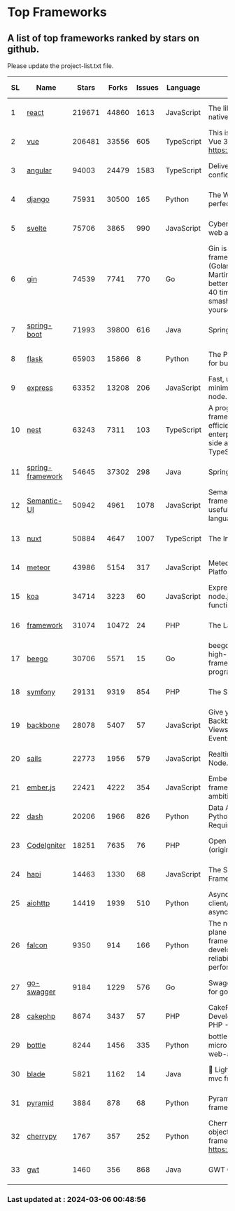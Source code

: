 # Top Frameworks
## A list of top frameworks ranked by stars on github.  
Please update the project-list.txt file.

| SL| Name  | Stars| Forks| Issues | Language | Description | Last Commit |
| --| ------| -----| ---- | ------ | -------- | ----------- | ----------- |
| 1 | [react](https://github.com/facebook/react) | 219671 | 44860 | 1613 | JavaScript | The library for web and native user interfaces. | 2024-03-05 14:11:30 |
| 2 | [vue](https://github.com/vuejs/vue) | 206481 | 33556 | 605 | TypeScript | This is the repo for Vue 2. For Vue 3, go to https://github.com/vuejs/core | 2023-12-31 13:23:55 |
| 3 | [angular](https://github.com/angular/angular) | 94003 | 24479 | 1583 | TypeScript | Deliver web apps with confidence 🚀 | 2024-03-05 18:11:41 |
| 4 | [django](https://github.com/django/django) | 75931 | 30500 | 165 | Python | The Web framework for perfectionists with deadlines. | 2024-03-05 12:09:10 |
| 5 | [svelte](https://github.com/sveltejs/svelte) | 75706 | 3865 | 990 | JavaScript | Cybernetically enhanced web apps | 2024-03-05 20:07:11 |
| 6 | [gin](https://github.com/gin-gonic/gin) | 74539 | 7741 | 770 | Go | Gin is a HTTP web framework written in Go (Golang). It features a Martini-like API with much better performance -- up to 40 times faster. If you need smashing performance, get yourself some Gin. | 2024-03-05 13:55:25 |
| 7 | [spring-boot](https://github.com/spring-projects/spring-boot) | 71993 | 39800 | 616 | Java | Spring Boot | 2024-03-04 11:21:45 |
| 8 | [flask](https://github.com/pallets/flask) | 65903 | 15866 | 8 | Python | The Python micro framework for building web applications. | 2024-02-12 20:50:45 |
| 9 | [express](https://github.com/expressjs/express) | 63352 | 13208 | 206 | JavaScript | Fast, unopinionated, minimalist web framework for node. | 2024-02-26 19:20:53 |
| 10 | [nest](https://github.com/nestjs/nest) | 63243 | 7311 | 103 | TypeScript | A progressive Node.js framework for building efficient, scalable, and enterprise-grade server-side applications with TypeScript/JavaScript 🚀 | 2024-02-29 07:15:57 |
| 11 | [spring-framework](https://github.com/spring-projects/spring-framework) | 54645 | 37302 | 298 | Java | Spring Framework | 2024-03-05 17:33:48 |
| 12 | [Semantic-UI](https://github.com/Semantic-Org/Semantic-UI) | 50942 | 4961 | 1078 | JavaScript | Semantic is a UI component framework based around useful principles from natural language. | 2023-01-11 17:05:32 |
| 13 | [nuxt](https://github.com/nuxt/nuxt) | 50884 | 4647 | 1007 | TypeScript | The Intuitive Vue Framework. | 2024-03-05 20:34:04 |
| 14 | [meteor](https://github.com/meteor/meteor) | 43986 | 5154 | 317 | JavaScript | Meteor, the JavaScript App Platform | 2024-03-01 19:13:28 |
| 15 | [koa](https://github.com/koajs/koa) | 34714 | 3223 | 60 | JavaScript | Expressive middleware for node.js using ES2017 async functions | 2024-01-17 02:02:10 |
| 16 | [framework](https://github.com/laravel/framework) | 31074 | 10472 | 24 | PHP | The Laravel Framework. | 2024-03-05 15:21:54 |
| 17 | [beego](https://github.com/beego/beego) | 30706 | 5571 | 15 | Go | beego is an open-source, high-performance web framework for the Go programming language. | 2024-03-03 04:43:05 |
| 18 | [symfony](https://github.com/symfony/symfony) | 29131 | 9319 | 854 | PHP | The Symfony PHP framework | 2024-03-05 20:48:40 |
| 19 | [backbone](https://github.com/jashkenas/backbone) | 28078 | 5407 | 57 | JavaScript | Give your JS App some Backbone with Models, Views, Collections, and Events | 2024-02-25 16:49:40 |
| 20 | [sails](https://github.com/balderdashy/sails) | 22773 | 1956 | 579 | JavaScript | Realtime MVC Framework for Node.js | 2024-02-01 21:05:31 |
| 21 | [ember.js](https://github.com/emberjs/ember.js) | 22421 | 4222 | 354 | JavaScript | Ember.js - A JavaScript framework for creating ambitious web applications | 2024-03-04 23:27:43 |
| 22 | [dash](https://github.com/plotly/dash) | 20206 | 1966 | 826 | Python | Data Apps & Dashboards for Python. No JavaScript Required. | 2024-03-04 16:25:55 |
| 23 | [CodeIgniter](https://github.com/bcit-ci/CodeIgniter) | 18251 | 7635 | 76 | PHP | Open Source PHP Framework (originally from EllisLab) | 2024-02-10 21:52:04 |
| 24 | [hapi](https://github.com/hapijs/hapi) | 14463 | 1330 | 68 | JavaScript | The Simple, Secure Framework Developers Trust | 2024-01-29 15:47:50 |
| 25 | [aiohttp](https://github.com/aio-libs/aiohttp) | 14419 | 1939 | 510 | Python | Asynchronous HTTP client/server framework for asyncio and Python | 2024-03-01 21:55:53 |
| 26 | [falcon](https://github.com/falconry/falcon) | 9350 | 914 | 166 | Python | The no-magic web data plane API and microservices framework for Python developers, with a focus on reliability, correctness, and performance at scale. | 2024-03-02 13:22:28 |
| 27 | [go-swagger](https://github.com/go-swagger/go-swagger) | 9184 | 1229 | 576 | Go | Swagger 2.0 implementation for go | 2024-03-05 21:06:30 |
| 28 | [cakephp](https://github.com/cakephp/cakephp) | 8674 | 3437 | 57 | PHP | CakePHP: The Rapid Development Framework for PHP - Official Repository | 2024-03-04 20:36:42 |
| 29 | [bottle](https://github.com/bottlepy/bottle) | 8244 | 1456 | 335 | Python | bottle.py is a fast and simple micro-framework for python web-applications. | 2024-01-03 22:31:48 |
| 30 | [blade](https://github.com/lets-blade/blade) | 5821 | 1162 | 14 | Java | :rocket: Lightning fast and elegant mvc framework for Java8 | 2023-06-16 05:18:49 |
| 31 | [pyramid](https://github.com/Pylons/pyramid) | 3884 | 878 | 68 | Python | Pyramid - A Python web framework | 2024-03-03 23:38:59 |
| 32 | [cherrypy](https://github.com/cherrypy/cherrypy) | 1767 | 357 | 252 | Python | CherryPy is a pythonic, object-oriented HTTP framework.      https://cherrypy.dev | 2024-02-25 03:28:13 |
| 33 | [gwt](https://github.com/gwtproject/gwt) | 1460 | 356 | 868 | Java | GWT Open Source Project | 2024-02-14 15:40:02 |

### Last updated at : 2024-03-06 00:48:56

